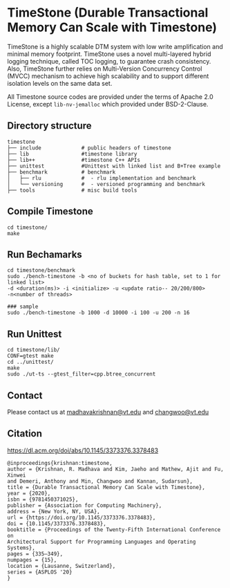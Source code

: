 # TimeStone (Durable Transactional Memory Can Scale with Timestone)

TimeStone is a highly scalable DTM system with low write amplification and minimal memory footprint. TimeStone uses a novel multi-layered hybrid logging technique, called TOC logging, to guarantee crash consistency. Also, TimeStone further relies on Multi-Version Concurrency Control (MVCC) mechanism to achieve high scalability and to support different isolation levels on the same data set.

All Timestone source codes are provided under the terms of Apache 2.0 License, except ```lib-nv-jemalloc``` which provided under BSD-2-Clause. 

## Directory structure
```{.sh}
timestone
├── include             # public headers of timestone
├── lib                 #timestone library
├── lib++               #timestone C++ APIs
├── unittest			#Unittest with linked list and B+Tree example
├── benchmark           # benchmark
│   ├── rlu             #  - rlu implementation and benchmark
│   └── versioning      #  - versioned programming and benchmark
├── tools               # misc build tools
```

## Compile Timestone
```{.sh}
cd timestone/
make
```
## Run Bechamarks
```{.sh}
cd timestone/benchmark
sudo ./bench-timestone -b <no of buckets for hash table, set to 1 for linked list>
-d <duration(ms)> -i <initialize> -u <update ratio-- 20/200/800> 
-n<number of threads>

### sample
sudo ./bench-timestone -b 1000 -d 10000 -i 100 -u 200 -n 16
```
## Run Unittest
```{.sh}
cd timestone/lib/
CONF=gtest make
cd ../unittest/
make
sudo ./ut-ts --gtest_filter=cpp.btree_concurrent
```
## Contact 
Please contact us at madhavakrishnan@vt.edu and changwoo@vt.edu

## Citation
https://dl.acm.org/doi/abs/10.1145/3373376.3378483
```
@inproceedings{krishnan:timestone,
author = {Krishnan, R. Madhava and Kim, Jaeho and Mathew, Ajit and Fu, Xinwei
and Demeri, Anthony and Min, Changwoo and Kannan, Sudarsun},
title = {Durable Transactional Memory Can Scale with Timestone},
year = {2020},
isbn = {9781450371025},
publisher = {Association for Computing Machinery},
address = {New York, NY, USA},
url = {https://doi.org/10.1145/3373376.3378483},
doi = {10.1145/3373376.3378483},
booktitle = {Proceedings of the Twenty-Fifth International Conference on
Architectural Support for Programming Languages and Operating Systems},
pages = {335–349},
numpages = {15},
location = {Lausanne, Switzerland},
series = {ASPLOS '20}
}
```
